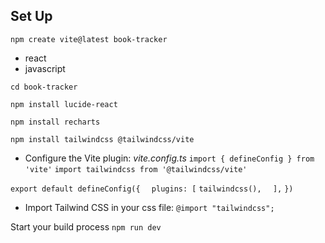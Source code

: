 ## Set Up

`npm create vite@latest book-tracker`
- react
- javascript

`cd book-tracker`

`npm install lucide-react`

`npm install recharts`

`npm install tailwindcss @tailwindcss/vite` 
- Configure the Vite plugin: 
<i>vite.config.ts</i>
`import { defineConfig } from 'vite'`
`import tailwindcss from '@tailwindcss/vite'`

`export default defineConfig({`
`  plugins: [`
    `tailwindcss(),`
`  ],`
`})`

- Import Tailwind CSS in your css file:
`@import "tailwindcss";`

Start your build process
`npm run dev`